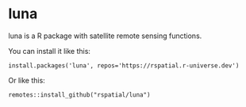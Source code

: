# luna

luna is a R package with satellite remote sensing functions.

You can install it like this: 

```
install.packages('luna', repos='https://rspatial.r-universe.dev')
```

Or like this:

```
remotes::install_github("rspatial/luna")
```
